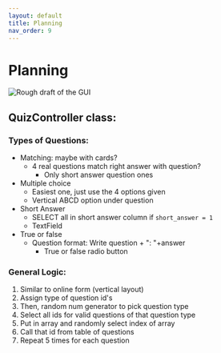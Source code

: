 ```yaml
---
layout: default
title: Planning
nav_order: 9
---
```


# Planning

![Rough draft of the GUI](https://quidology.github.io/assets/img/rough_sketch_gui.jpg)

## QuizController class:

### Types of Questions:

- Matching: maybe with cards?
    - 4 real questions match right answer with question?
        - Only short answer question ones
- Multiple choice
    - Easiest one, just use the 4 options given
    - Vertical ABCD option under question
- Short Answer
    - SELECT all in short answer column if `short_answer = 1`
    - TextField
- True or false
    - Question format: Write question + ": "+answer
        - True or false radio button

### General Logic:

1. Similar to online form (vertical layout)
2. Assign type of question id's
3. Then, random num generator to pick question type
4. Select all ids for valid questions of that question type
5. Put in array and randomly select index of array
6. Call that id from table of questions
7. Repeat 5 times for each question
